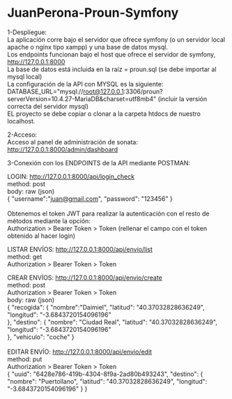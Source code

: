 # JuanPerona-Proun-Symfony

1-Despliegue:<br>
La aplicación corre bajo el servidor que ofrece symfony (o un servidor local apache o nginx tipo xampp) y una base de datos mysql.<br>
Los endpoints funcionan bajo el host que ofrece el servidor de symfony, http://127.0.0.1:8000<br>
La base de datos está incluida en la raíz = proun.sql (se debe importar al mysql local)<br>
La configuración de la API con MYSQL es la siguiente: DATABASE_URL="mysql://root@127.0.0.1:3306/proun?serverVersion=10.4.27-MariaDB&charset=utf8mb4" (incluir la versión correcta del servidor mysql)<br>
EL proyecto se debe copiar o clonar a la carpeta htdocs de nuestro localhost.<br>

2-Acceso:<br>
Acceso al panel de administración de sonata: http://127.0.0.1:8000/admin/dashboard<br>

3-Conexión con los ENDPOINTS de la API mediante POSTMAN:<br>

LOGIN: http://127.0.0.1:8000/api/login_check<br>
    method: post<br>
    body: raw (json)<br>
    {
        "username":"juan@gmail.com",
        "password": "123456"
    }
<br><br>
Obtenemos el token JWT para realizar la autenticación con el resto de métodos mediante la opción: <br>
Authorization > Bearer Token > Token (rellenar el campo con el token obtenido al hacer login)<br>

LISTAR ENVÍOS: http://127.0.0.1:8000/api/envio/list<br>
    method: get<br>
    Authorization > Bearer Token > Token<br>

CREAR ENVÍOS: http://127.0.0.1:8000/api/envio/create<br>
    method: post<br>
    Authorization > Bearer Token > Token<br>
    body: raw (json)<br>
    {
        "recogida": {
            "nombre":"Daimiel",
            "latitud": "40.37032828636249",
            "longitud": "-3.6843720154096196"       
        },
        "destino": {
            "nombre": "Ciudad Real",
            "latitud": "40.37032828636249",
            "longitud": "-3.6843720154096196"        
        },
        "vehiculo": "coche"
    }
<br><br>
EDITAR ENVÍO: http://127.0.0.1:8000/api/envio/edit<br>
    method: put<br>
    Authorization > Bearer Token > Token<br>
    {
    "uuid": "6428e786-419b-4304-8f9a-2ad80b493243",
                "destino": {
                    "nombre": "Puertollano",
                    "latitud": "40.37032828636249",
                    "longitud": "-3.6843720154096196"
                }
    }                
